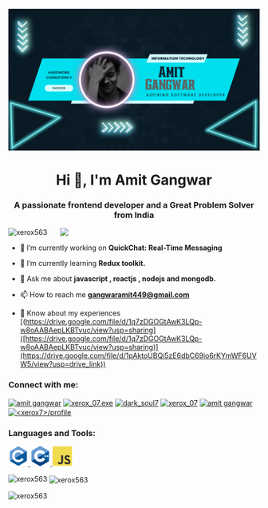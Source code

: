 ![logo](https://github.com/Xerox563/Xerox563/blob/main/Blue%20Modern%20Photo%20Technology%20YouTube%20Banner.png)
<h1 align="center">Hi 👋, I'm Amit Gangwar</h1>
<h3 align="center">A passionate frontend developer and a Great Problem Solver from India</h3>
<img align="right" alter="Coding" width="400" src="https://camo.githubusercontent.com/cae12fddd9d6982901d82580bdf321d81fb299141098ca1c2d4891870827bf17/68747470733a2f2f6d69726f2e6d656469756d2e636f6d2f6d61782f313336302f302a37513379765349765f7430696f4a2d5a2e676966">

<p align="left"> <img src="https://komarev.com/ghpvc/?username=xerox563&label=Profile%20views&color=0e75b6&style=flat" alt="xerox563" /> </p>

- 🔭 I’m currently working on **QuickChat: Real-Time Messaging**

- 🌱 I’m currently learning **Redux toolkit.**

- 💬 Ask me about **javascript , reactjs , nodejs and mongodb.**

- 📫 How to reach me **gangwaramit449@gmail.com**

- 📄 Know about my experiences [(https://drive.google.com/file/d/1q7zDGOGtAwK3LQp-w8oAABAepLKBTvuc/view?usp=sharing]([https://drive.google.com/file/d/1q7zDGOGtAwK3LQp-w8oAABAepLKBTvuc/view?usp=sharing)](https://drive.google.com/file/d/1pAktoUBQi5zE6dbC69io6rKYmWF6UVW5/view?usp=drive_link))

<h3 align="left">Connect with me:</h3>
<p align="left">
<a href="https://linkedin.com/in/amit gangwar" target="blank"><img align="center" src="https://raw.githubusercontent.com/rahuldkjain/github-profile-readme-generator/master/src/images/icons/Social/linked-in-alt.svg" alt="amit gangwar" height="30" width="40" /></a>
<a href="https://instagram.com/xerox_07.exe" target="blank"><img align="center" src="https://raw.githubusercontent.com/rahuldkjain/github-profile-readme-generator/master/src/images/icons/Social/instagram.svg" alt="xerox_07.exe" height="30" width="40" /></a>
<a href="https://www.codechef.com/users/dark_soul7" target="blank"><img align="center" src="https://cdn.jsdelivr.net/npm/simple-icons@3.1.0/icons/codechef.svg" alt="dark_soul7" height="30" width="40" /></a>
<a href="https://codeforces.com/profile/xerox_07" target="blank"><img align="center" src="https://raw.githubusercontent.com/rahuldkjain/github-profile-readme-generator/master/src/images/icons/Social/codeforces.svg" alt="xerox_07" height="30" width="40" /></a>
<a href="https://www.leetcode.com/amit gangwar" target="blank"><img align="center" src="https://raw.githubusercontent.com/rahuldkjain/github-profile-readme-generator/master/src/images/icons/Social/leet-code.svg" alt="amit gangwar" height="30" width="40" /></a>
<a href="https://auth.geeksforgeeks.org/user/<xerox7>/profile" target="blank"><img align="center" src="https://raw.githubusercontent.com/rahuldkjain/github-profile-readme-generator/master/src/images/icons/Social/geeks-for-geeks.svg" alt="<xerox7>/profile" height="30" width="40" /></a>
</p>

<h3 align="left">Languages and Tools:</h3>
<p align="left"> <a href="https://www.cprogramming.com/" target="_blank" rel="noreferrer"> <img src="https://raw.githubusercontent.com/devicons/devicon/master/icons/c/c-original.svg" alt="c" width="40" height="40"/> </a> <a href="https://www.w3schools.com/cpp/" target="_blank" rel="noreferrer"> <img src="https://raw.githubusercontent.com/devicons/devicon/master/icons/cplusplus/cplusplus-original.svg" alt="cplusplus" width="40" height="40"/> </a> <a href="https://developer.mozilla.org/en-US/docs/Web/JavaScript" target="_blank" rel="noreferrer"> <img src="https://raw.githubusercontent.com/devicons/devicon/master/icons/javascript/javascript-original.svg" alt="javascript" width="40" height="40"/> </a> </p>

<p><img align="left" src="https://github-readme-stats.vercel.app/api/top-langs?username=xerox563&show_icons=true&locale=en&layout=compact" alt="xerox563" /></p>

<p>&nbsp;<img align="center" src="https://github-readme-stats.vercel.app/api?username=xerox563&show_icons=true&locale=en" alt="xerox563" /></p>

<p><img align="center" src="https://github-readme-streak-stats.herokuapp.com/?user=xerox563&" alt="xerox563" /></p>

